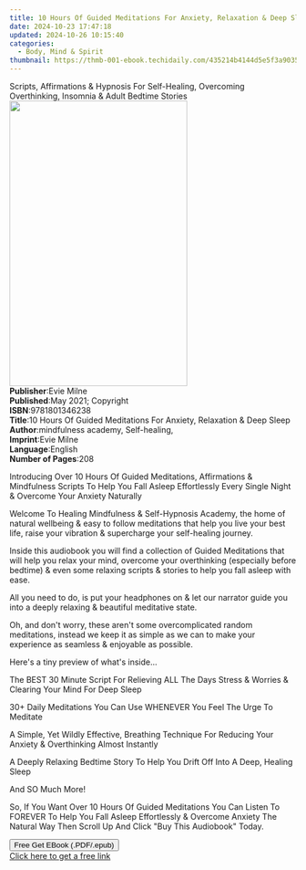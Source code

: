 ```yaml
---
title: 10 Hours Of Guided Meditations For Anxiety, Relaxation & Deep Sleep | Free Book
date: 2024-10-23 17:47:18
updated: 2024-10-26 10:15:40
categories:
  - Body, Mind & Spirit
thumbnail: https://thmb-001-ebook.techidaily.com/435214b4144d5e5f3a903539a82824125099b90491ab02ef2fccfc27d139cc9b.jpg
---
```

<main id="book-container">
  <div class="flex flex-col">
    <div class="book-brief flex-1 py-6 px-4 sm:p-6 md:py-10 md:px-8">
      <!-- brief-->
      <div class="book-brief-main">
        Scripts, Affirmations & Hypnosis For Self-Healing, Overcoming
        Overthinking, Insomnia & Adult Bedtime Stories
      </div>
    </div>
    <div
      class="book-meta-info flex-1 grid gap-4 col-start-1 col-end-3 row-start-1 sm:mb-6 sm:grid-cols-4 lg:gap-6 lg:col-start-2 lg:row-end-6 lg:row-span-6 lg:mb-0"
    >
      <div
        class="book-meta-info-left place-content-center mt-4 p-4 text-sm leading-6 col-start-2 col-span-2 dark:text-slate-400"
      >
        <img
          class="w-full h-500 object-cover rounded-lg sm:h-255 sm:col-span-2 lg:col-span-full"
          src="https://img-001-ebook.techidaily.com/32f6ab3f287bf86c53528b5dd211f70abfbe9467c0a29b30c41cba7c6708804d.jpg"
          alt=""
          width="312"
          height="500"
        />
      </div>
      <div
        class="book-meta-info-right mt-2 col-start-1 row-start-2 col-span-3 self-center"
      >
        <!-- meta data  -->
        <div class="flex flex-col px-4 md:px-8">
          <div class="flex-1">
            <strong>Publisher</strong>:<span class="px-2">Evie Milne</span>
          </div>
          <div class="flex-1">
            <strong>Published</strong>:<span class="px-2"
              >May 2021; Copyright</span
            >
          </div>
          <div class="flex-1">
            <strong>ISBN</strong>:<span class="px-2">9781801346238</span>
          </div>
          <div class="flex-1">
            <strong>Title</strong>:<span class="px-2"
              >10 Hours Of Guided Meditations For Anxiety, Relaxation &amp; Deep
              Sleep</span
            >
          </div>
          <div class="flex-1">
            <strong>Author</strong>:<span class="px-2"
              >mindfulness academy, Self-healing,</span
            >
          </div>
          <div class="flex-1">
            <strong>Imprint</strong>:<span class="px-2">Evie Milne</span>
          </div>
          <div class="flex-1">
            <strong>Language</strong>:<span class="px-2">English</span>
          </div>
          <div class="flex-1">
            <strong>Number of Pages</strong>:<span class="px-2">208</span>
          </div>
        </div>
      </div>
    </div>
    <div class="book-description flex-1 py-6 px-4 sm:p-6 md:py-10 md:px-8">
      <div class="book-description-main">
        <div accordion-content="" id="description">
          <p></p>
          <p>
            Introducing Over 10 Hours Of Guided Meditations, Affirmations &amp;
            Mindfulness Scripts To Help You Fall Asleep Effortlessly Every
            Single Night &amp; Overcome Your Anxiety Naturally
          </p>
          <p>
            Welcome To Healing Mindfulness &amp; Self-Hypnosis Academy, the home
            of natural wellbeing &amp; easy to follow meditations that help you
            live your best life, raise your vibration &amp; supercharge your
            self-healing journey.
          </p>
          <p>
            Inside this audiobook you will find a collection of Guided
            Meditations that will help you relax your mind, overcome your
            overthinking (especially before bedtime) &amp; even some relaxing
            scripts &amp; stories to help you fall asleep with ease.
          </p>
          <p>
            All you need to do, is put your headphones on &amp; let our narrator
            guide you into a deeply relaxing &amp; beautiful meditative state.
          </p>
          <p>
            Oh, and don't worry, these aren't some overcomplicated random
            meditations, instead we keep it as simple as we can to make your
            experience as seamless &amp; enjoyable as possible.
          </p>
          <p>Here's a tiny preview of what's inside...</p>
          <p>
            The BEST 30 Minute Script For Relieving ALL The Days Stress &amp;
            Worries &amp; Clearing Your Mind For Deep Sleep
          </p>
          <p>
            30+ Daily Meditations You Can Use WHENEVER You Feel The Urge To
            Meditate
          </p>
          <p>
            A Simple, Yet Wildly Effective, Breathing Technique For Reducing
            Your Anxiety &amp; Overthinking Almost Instantly
          </p>
          <p>
            A Deeply Relaxing Bedtime Story To Help You Drift Off Into A Deep,
            Healing Sleep
          </p>
          <p>And SO Much More!</p>
          <p>
            So, If You Want Over 10 Hours Of Guided Meditations You Can Listen
            To FOREVER To Help You Fall Asleep Effortlessly &amp; Overcome
            Anxiety The Natural Way Then Scroll Up And Click "Buy This
            Audiobook" Today.
          </p>
          <p></p>
        </div>
        <div class="accordion-fader"></div>
      </div>
    </div>
    <div class="book-excerpts flex-1 py-6 px-4 sm:p-6 md:py-10 md:px-8"></div>
    <div
      class="book-about-author flex-1 py-6 px-4 sm:p-6 md:py-10 md:px-8"
    ></div>
    <div class="book-free-get flex-1 py-6 px-4 sm:p-6 md:py-10 md:px-8">
      <button
        id="btn-free-get"
        class="bg-blue-500 hover:bg-blue-700 text-white font-bold py-2 px-4 rounded"
      >
        Free Get EBook (.PDF/.epub)
      </button>
      <div id="countdown-display" class="px-2 text-lg mt-2"></div>
      <a
        id="free-link"
        class="hidden bg-blue-500 hover:bg-blue-700 text-white font-bold py-2 px-4 rounded"
        href="https://www.ebooks.com/en-us/book/210286082/10-hours-of-guided-meditations-for-anxiety-relaxation-deep-sleep/mindfulness-academy-self-healing/"
        target="_blank"
        >Click here to get a free link</a
      >
    </div>
    <script>
      let countdownTime = 0;
      let countdownInterval = null;
      document
        .getElementById('btn-free-get')
        .addEventListener('click', startCountdown);
      function startCountdown() {
        countdownTime = new Date().getTime() + 60000 * 3;
        countdownInterval = setInterval(updateCountdown, 1000);
        document.getElementById('btn-free-get').disabled = true;
        document
          .getElementById('btn-free-get')
          .classList.add('bg-gray-500', 'cursor-not-allowed');
      }
      function updateCountdown() {
        let currentTime = new Date().getTime();
        let timeLeft = countdownTime - currentTime;
        let secondsLeft = Math.floor(timeLeft / 1000);
        document.getElementById('countdown-display').innerHTML =
          `Remaining time: ${secondsLeft} seconds.`;
        if (secondsLeft <= 0) {
          clearInterval(countdownInterval);
          document.getElementById('btn-free-get').classList.add('hidden');
          document.getElementById('free-link').classList.remove('hidden');
          document.getElementById('countdown-display').innerHTML = '';
        }
      }
    </script>
  </div>
</main>
